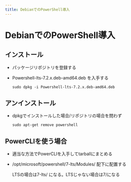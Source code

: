 ```yaml
---
title: DebianでのPowerShell導入
---
```

# DebianでのPowerShell導入

## インストール

- パッケージリポジトリを登録する

- Powershell-lts-7.2.x.deb-amd64.deb を入手する
  ```
  sudo dpkg -i Powershell-lts-7.2.x.deb-amd64.deb
  ```

## アンインストール

- dpkgでインストールした場合/リポジトリの場合を問わず
  ```
  sudo apt-get remove powershell
  ```

## PowerCLIを使う場合

- 適当な方法でPowerCLIを入手してtarballにまとめる

- /opt/microsoft/powershell/7-lts/Modules/ 配下に配置する

  LTSの場合は7-lts/ になる。LTSじゃない場合は7/になる

